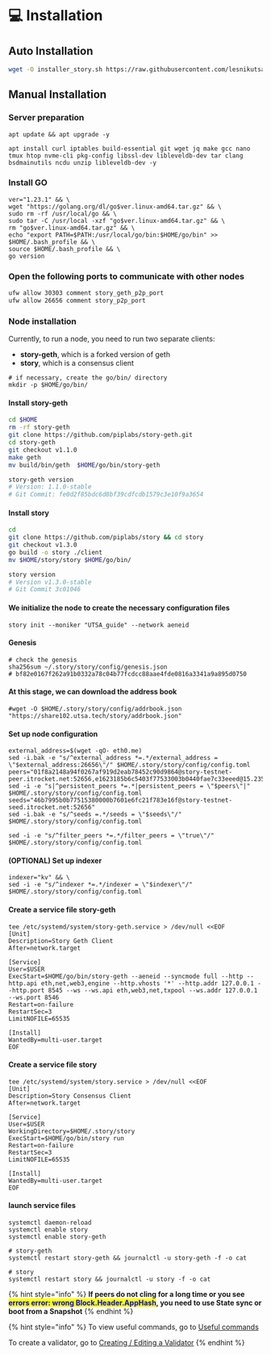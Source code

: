 # 💻 Installation

## Auto Installation <a href="#installation" id="installation"></a>

```bash
wget -O installer_story.sh https://raw.githubusercontent.com/lesnikutsa/story/refs/heads/main/installer_story.sh && chmod +x installer_story.sh && ./installer_story.sh
```



## Manual Installation <a href="#installation" id="installation"></a>

### Server preparation

```shell
apt update && apt upgrade -y
```

```shell
apt install curl iptables build-essential git wget jq make gcc nano tmux htop nvme-cli pkg-config libssl-dev libleveldb-dev tar clang bsdmainutils ncdu unzip libleveldb-dev -y
```

### Install GO

```shell
ver="1.23.1" && \
wget "https://golang.org/dl/go$ver.linux-amd64.tar.gz" && \
sudo rm -rf /usr/local/go && \
sudo tar -C /usr/local -xzf "go$ver.linux-amd64.tar.gz" && \
rm "go$ver.linux-amd64.tar.gz" && \
echo "export PATH=$PATH:/usr/local/go/bin:$HOME/go/bin" >> $HOME/.bash_profile && \
source $HOME/.bash_profile && \
go version
```

### Open the following ports to communicate with other nodes

```bash
ufw allow 30303 comment story_geth_p2p_port
ufw allow 26656 comment story_p2p_port
```

### Node installation

Currently, to run a node, you need to run two separate clients:&#x20;

* **story-geth**, which is a forked version of geth&#x20;
* **story**, which is a consensus client

```shell
# if necessary, create the go/bin/ directory
mkdir -p $HOME/go/bin/
```



#### Install story-geth

```bash
cd $HOME
rm -rf story-geth
git clone https://github.com/piplabs/story-geth.git
cd story-geth
git checkout v1.1.0
make geth
mv build/bin/geth  $HOME/go/bin/story-geth

story-geth version
# Version: 1.1.0-stable
# Git Commit: fe0d2f85bdc6d8bf39cdfcdb1579c3e10f9a3654
```



#### Install story

```bash
cd
git clone https://github.com/piplabs/story && cd story
git checkout v1.3.0
go build -o story ./client
mv $HOME/story/story $HOME/go/bin/

story version
# Version v1.3.0-stable
# Git Commit 3c01046
```



#### We initialize the node to create the necessary configuration files

```shell
story init --moniker "UTSA_guide" --network aeneid
```

#### Genesis

```shell
# check the genesis
sha256sum ~/.story/story/config/genesis.json
# bf82e0167f262a91b0332a78c04b77fcdcc88aae4fde0816a3341a9a895d0750
```

#### At this stage, we can download the address book

```shell
#wget -O $HOME/.story/story/config/addrbook.json "https://share102.utsa.tech/story/addrbook.json"
```

#### Set up node configuration

```shell
external_address=$(wget -qO- eth0.me)
sed -i.bak -e "s/^external_address *=.*/external_address = \"$external_address:26656\"/" $HOME/.story/story/config/config.toml
peers="01f8a2148a94f0267af919d2eab78452c90d9864@story-testnet-peer.itrocket.net:52656,e1623185b6c5403f77533003b0440fae7c33eeed@15.235.224.129:26656,6d77bba865d84eea83f29c48d4bf034ee3540a11@37.27.127.145:26656,803b0100deb519eebaa16b9a55058d21aa8f8dd9@135.181.240.57:33656,311cd3903e25ab85e5a26c44510fbc747ab61760@152.53.87.97:36656,3d7b3efbe94b84112ec4051693438c91890b09fb@144.76.106.228:62656,2440358221774ba82360a08edd4bf5d43ed441a5@65.109.22.211:52656,83b25d26b8b7dd1d4a6f68182b75097d989dcdd0@88.99.137.138:14656,db6791a8e35dee076de75aebae3c89df8bba3374@65.109.50.22:56656"
sed -i -e "s|^persistent_peers *=.*|persistent_peers = \"$peers\"|" $HOME/.story/story/config/config.toml
seeds="46b7995b0b77515380000b7601e6fc21f783e16f@story-testnet-seed.itrocket.net:52656"
sed -i.bak -e "s/^seeds =.*/seeds = \"$seeds\"/" $HOME/.story/story/config/config.toml

sed -i -e "s/^filter_peers *=.*/filter_peers = \"true\"/" $HOME/.story/story/config/config.toml
```

#### (OPTIONAL) Set up indexer

```shell
indexer="kv" && \
sed -i -e "s/^indexer *=.*/indexer = \"$indexer\"/" $HOME/.story/story/config/config.toml
```

#### Create a service file story-geth

```shell
tee /etc/systemd/system/story-geth.service > /dev/null <<EOF
[Unit]
Description=Story Geth Client
After=network.target

[Service]
User=$USER
ExecStart=$HOME/go/bin/story-geth --aeneid --syncmode full --http --http.api eth,net,web3,engine --http.vhosts '*' --http.addr 127.0.0.1 --http.port 8545 --ws --ws.api eth,web3,net,txpool --ws.addr 127.0.0.1 --ws.port 8546
Restart=on-failure
RestartSec=3
LimitNOFILE=65535

[Install]
WantedBy=multi-user.target
EOF
```

#### Create a service file story

```shell
tee /etc/systemd/system/story.service > /dev/null <<EOF
[Unit]
Description=Story Consensus Client
After=network.target

[Service]
User=$USER
WorkingDirectory=$HOME/.story/story
ExecStart=$HOME/go/bin/story run
Restart=on-failure
RestartSec=3
LimitNOFILE=65535

[Install]
WantedBy=multi-user.target
EOF
```

#### launch service files

```shell
systemctl daemon-reload
systemctl enable story
systemctl enable story-geth

# story-geth
systemctl restart story-geth && journalctl -u story-geth -f -o cat

# story
systemctl restart story && journalctl -u story -f -o cat
```















{% hint style="info" %}
**If peers do not cling for a long time or you see&#x20;**<mark style="color:blue;">**errors error: wrong Block.Header.AppHash**</mark>**, you need to use State sync or boot from a Snapshot**
{% endhint %}

{% hint style="info" %}
To view useful commands, go to [Useful commands](https://utsa.gitbook.io/services/cosmos-wiki/useful-commands)

To create a validator, go to [Creating / Editing a Validator](https://utsa.gitbook.io/services/cosmos-wiki/creating-editing-a-validator)
{% endhint %}
